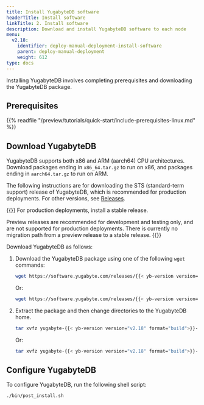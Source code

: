 ```yaml
---
title: Install YugabyteDB software
headerTitle: Install software
linkTitle: 2. Install software
description: Download and install YugabyteDB software to each node
menu:
  v2.18:
    identifier: deploy-manual-deployment-install-software
    parent: deploy-manual-deployment
    weight: 612
type: docs
---
```


Installing YugabyteDB involves completing prerequisites and downloading the YugabyteDB package.

## Prerequisites

{{% readfile "/preview/tutorials/quick-start/include-prerequisites-linux.md" %}}

## Download YugabyteDB

YugabyteDB supports both x86 and ARM (aarch64) CPU architectures. Download packages ending in `x86_64.tar.gz` to run on x86, and packages ending in `aarch64.tar.gz` to run on ARM.

The following instructions are for downloading the STS (standard-term support) release of YugabyteDB, which is recommended for production deployments. For other versions, see [Releases](../../../releases/).

{{<note title="Which release should I use?">}}
For production deployments, install a stable release.

Preview releases are recommended for development and testing only, and are not supported for production deployments. There is currently no migration path from a preview release to a stable release.
{{</note>}}

Download YugabyteDB as follows:

1. Download the YugabyteDB package using one of the following `wget` commands:

    ```sh
    wget https://software.yugabyte.com/releases/{{< yb-version version="v2.18">}}/yugabyte-{{< yb-version version="v2.18" format="build">}}-linux-x86_64.tar.gz
    ```

    Or:

    ```sh
    wget https://software.yugabyte.com/releases/{{< yb-version version="v2.18">}}/yugabyte-{{< yb-version version="v2.18" format="build">}}-el8-aarch64.tar.gz
    ```

1. Extract the package and then change directories to the YugabyteDB home.

    ```sh
    tar xvfz yugabyte-{{< yb-version version="v2.18" format="build">}}-linux-x86_64.tar.gz && cd yugabyte-{{< yb-version version="v2.18">}}/
    ```

    Or:

    ```sh
    tar xvfz yugabyte-{{< yb-version version="v2.18" format="build">}}-el8-aarch64.tar.gz && cd yugabyte-{{< yb-version version="v2.18">}}/
    ```

## Configure YugabyteDB

To configure YugabyteDB, run the following shell script:

```sh
./bin/post_install.sh
```
